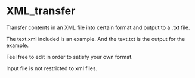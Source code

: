 # XML_transfer
Transfer contents in an XML file into certain format and output to a .txt file.

The text.xml included is an example.
And the text.txt is the output for the example.

Feel free to edit in order to satisfy your own format.

Input file is not restricted to xml files.
